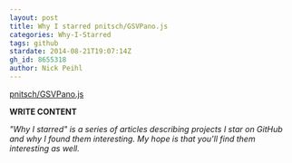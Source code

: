 ```yaml
---
layout: post
title: Why I starred pnitsch/GSVPano.js
categories: Why-I-Starred
tags: github
stardate: 2014-08-21T19:07:14Z
gh_id: 8655318
author: Nick Peihl
---
```


[pnitsch/GSVPano.js](star.repo.html_url)

**WRITE CONTENT**

*"Why I starred" is a series of articles describing projects I star on GitHub and why I found them interesting. My hope is that you'll find them interesting as well.*


